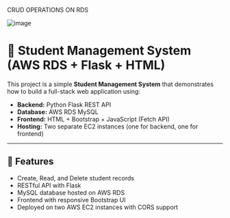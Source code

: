 CRUD OPERATIONS ON RDS

![image](https://github.com/user-attachments/assets/aebfa6b4-ab03-4b88-add3-df15ac4d51ee)

# 🧠 Student Management System (AWS RDS + Flask + HTML)

This project is a simple **Student Management System** that demonstrates how to build a full-stack web application using:

- **Backend:** Python Flask REST API
- **Database:** AWS RDS MySQL
- **Frontend:** HTML + Bootstrap + JavaScript (Fetch API)
- **Hosting:** Two separate EC2 instances (one for backend, one for frontend)

---

## 🔧 Features

- Create, Read, and Delete student records
- RESTful API with Flask
- MySQL database hosted on AWS RDS
- Frontend with responsive Bootstrap UI
- Deployed on two AWS EC2 instances with CORS support

